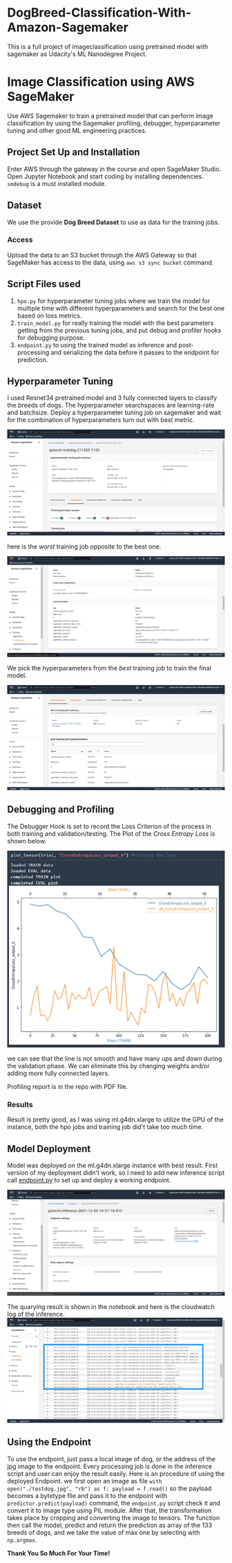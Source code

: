 # DogBreed-Classification-With-Amazon-Sagemaker
This is a full project of imageclassification using pretrained model with sagemaker as Udacity's ML Nanodegree Project.

# Image Classification using AWS SageMaker

Use AWS Sagemaker to train a pretrained model that can perform image classification by using the Sagemaker profiling, debugger, hyperparameter tuning and other good ML engineering practices.

## Project Set Up and Installation
Enter AWS through the gateway in the course and open SageMaker Studio. Open Jupyter Notebook and start coding by installing dependencies. `smdebug` is a must installed module.

## Dataset
We use the provide **Dog Breed Dataset** to use as data for the training jobs.

### Access
Upload the data to an S3 bucket through the AWS Gateway so that SageMaker has access to the data, using `aws s3 sync bucket` command.

## Script Files used
1. `hpo.py` for hyperparameter tuning jobs where we train the model for multiple time with different hyperparameters and search for the best one based on loss metrics.
2. `train_model.py` for really training the model with the best parameters getting from the previous tuning jobs, and put debug and profiler hooks for debugging purpose.
3. `endpoint.py` to using the trained model as inference and post-processing and serializing the data before it passes to the endpoint for prediction.

## Hyperparameter Tuning
I used Resnet34 pretrained model and 3 fully connected layers to classify the breeds of dogs.
The hyperparameter searchspaces are learning-rate and batchsize.
Deploy a hyperparameter tuning job on sagemaker and wait for the combination of hyperparameters turn out with best metric.

![hyperparameter tuning job](https://github.com/htinaunglu/DogBreed-Classification-With-Amazon-Sagemaker/blob/main/images/hpo-job.png)

here is the *worst* training job opposite to the best one.

![worst job's hyperparameters](https://github.com/htinaunglu/DogBreed-Classification-With-Amazon-Sagemaker/blob/main/images/worst-training-job.png)

We pick the hyperparameters from the *best* training job to train the final model.

![best job's hyperparameters](https://github.com/htinaunglu/DogBreed-Classification-With-Amazon-Sagemaker/blob/main/images/best-training-job.png)


## Debugging and Profiling
The Debugger Hook is set to record the Loss Criterion of the process in both training and validation/testing.
The Plot of the *Cross Entropy Loss* is shown below. 

![Cross Entropy Loss Plot](https://github.com/htinaunglu/DogBreed-Classification-With-Amazon-Sagemaker/blob/main/images/cross-entropy-loss-lineplot.png)

we can see that the line is not smooth and have many ups and down during the validation phase. We can eliminate this by changing weights and/or adding more fully connected layers.


Profiling report is in the repo with PDF file.

### Results
Result is pretty good, as I was using ml.g4dn.xlarge to utilize the GPU of the instance, both the hpo jobs and training job did't take too much time.


## Model Deployment
Model was deployed on the ml.g4dn.xlarge instance with best result. First version of my deployment didn't work, so I need to add new inference script call [endpoint.py](https://github.com/htinaunglu/DogBreed-Classification-With-Amazon-Sagemaker/blob/main/endpoint.py) to set up and deploy a working endpoint.

![deployed endpoint](https://github.com/htinaunglu/DogBreed-Classification-With-Amazon-Sagemaker/blob/main/images/active-endpoint.png)

The quarying result is shown in the notebook and here is the cloudwatch log of the inference.
![Cloudwatch Log](https://github.com/htinaunglu/DogBreed-Classification-With-Amazon-Sagemaker/blob/main/images/endpoint-cloudwatch-log.png)

## Using the Endpoint
To use the endpoint, just pass a local image of dog, or the address of the jpg image to the endpoint. Every processing job is done in the inference script and user can enjoy the result easily.
Here is an procedure of using the deployed Endpoint.
we first open an image as file 
`with open("./testdog.jpg", "rb") as f:
payload = f.read()`
so the payload becomes a bytetype file and pass it to the endpoint with `predictor.predict(payload)` command, the `endpoint.py` script check it and convert it to image type using PIL module. After that, the transformation takes place by cropping and converting the image to tensors. The function then call the model, predict and return the prediction as array of the 133 breeds of dogs, and we take the value of max one by selecting with `np.argmax`.

**Thank You So Much For Your Time!**
